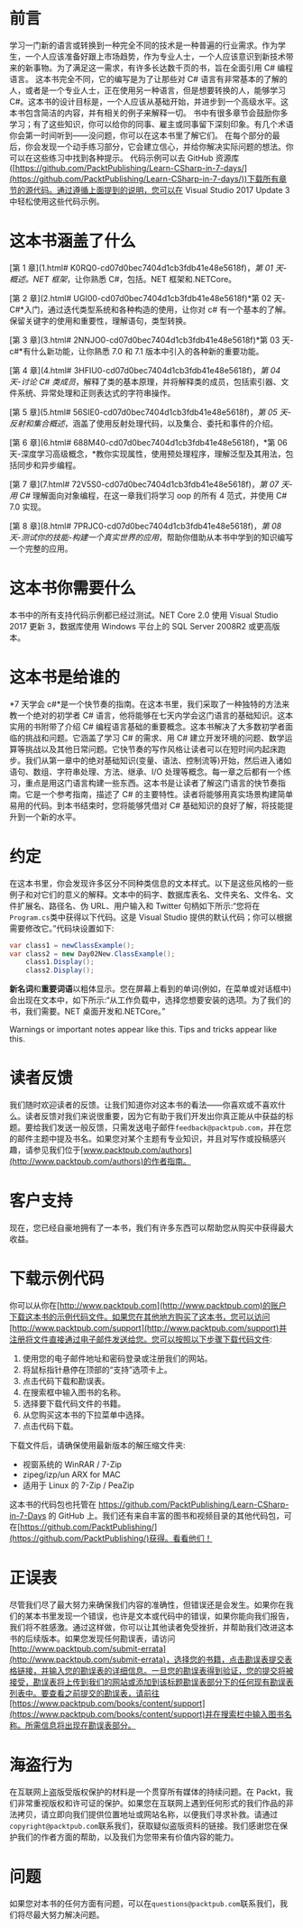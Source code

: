 # 前言

学习一门新的语言或转换到一种完全不同的技术是一种普遍的行业需求。作为学生，一个人应该准备好跟上市场趋势，作为专业人士，一个人应该意识到新技术带来的新事物。为了满足这一需求，有许多长达数千页的书，旨在全面引用 C# 编程语言。
这本书完全不同，它的编写是为了让那些对 C# 语言有非常基本的了解的人，或者是一个专业人士，正在使用另一种语言，但是想要转换的人，能够学习 C#。这本书的设计目标是，一个人应该从基础开始，并进步到一个高级水平。这本书包含简洁的内容，并有相关的例子来解释一切。
书中有很多章节会鼓励你多学习；有了这些知识，你可以给你的同事、雇主或同事留下深刻印象。有几个术语你会第一时间听到——没问题，你可以在这本书里了解它们。
在每个部分的最后，你会发现一个动手练习部分，它会建立信心，并给你解决实际问题的想法。你可以在这些练习中找到各种提示。
代码示例可以去 GitHub 资源库([https://github.com/PacktPublishing/Learn-CSharp-in-7-days/](https://github.com/PacktPublishing/Learn-CSharp-in-7-days/))下载所有章节的源代码。通过遵循上面提到的说明，您可以在 Visual Studio 2017 Update 3 中轻松使用这些代码示例。

# 这本书涵盖了什么

[第 1 章](1.html# K0RQ0-cd07d0bec7404d1cb3fdb41e48e5618f)，*第 01 天-概述。NET 框架*，让你熟悉 C#，包括。NET 框架和.NETCore。

[第 2 章](2.html# UGI00-cd07d0bec7404d1cb3fdb41e48e5618f)*第 02 天-C#*入门，通过迭代类型系统和各种构造的使用，让你对 c# 有一个基本的了解。保留关键字的使用和重要性，理解语句，类型转换。

[第 3 章](3.html# 2NNJO0-cd07d0bec7404d1cb3fdb41e48e5618f)*第 03 天-c#*有什么新功能，让你熟悉 7.0 和 7.1 版本中引入的各种新的重要功能。

[第 4 章](4.html# 3HFIU0-cd07d0bec7404d1cb3fdb41e48e5618f)，*第 04 天-讨论 C# 类成员*，解释了类的基本原理，并将解释类的成员，包括索引器、文件系统、异常处理和正则表达式的字符串操作。

[第 5 章](5.html# 56SIE0-cd07d0bec7404d1cb3fdb41e48e5618f)，*第 05 天-反射和集合概述*，涵盖了使用反射处理代码，以及集合、委托和事件的介绍。

[第 6 章](6.html# 688M40-cd07d0bec7404d1cb3fdb41e48e5618f)，*第 06 天-深度学习高级概念，*教你实现属性，使用预处理程序，理解泛型及其用法，包括同步和异步编程。

[第 7 章](7.html# 72V5S0-cd07d0bec7404d1cb3fdb41e48e5618f)，*第 07 天-用*
*C#* 理解面向对象编程，在这一章我们将学习 oop 的所有 4 范式，并使用 C# 7.0 实现。

[第 8 章](8.html# 7PRJC0-cd07d0bec7404d1cb3fdb41e48e5618f)，*第 08 天-测试你的技能-构建一个真实世界的应用*，帮助你借助从本书中学到的知识编写一个完整的应用。

# 这本书你需要什么

本书中的所有支持代码示例都已经过测试。NET Core 2.0 使用 Visual Studio 2017 更新 3，数据库使用 Windows 平台上的 SQL Server 2008R2 或更高版本。

# 这本书是给谁的

*7 天学会 c#*是一个快节奏的指南。在这本书里，我们采取了一种独特的方法来教一个绝对的初学者 C# 语言，他将能够在七天内学会这门语言的基础知识。这本实用的书附带了介绍 C# 编程语言基础的重要概念。这本书解决了大多数初学者面临的挑战和问题。它涵盖了学习 C# 的需求、用 C# 建立开发环境的问题、数学运算等挑战以及其他日常问题。它快节奏的写作风格让读者可以在短时间内起床跑步。我们从第一章中的绝对基础知识(变量、语法、控制流等)开始，然后进入诸如语句、数组、字符串处理、方法、继承、I/O 处理等概念。每一章之后都有一个练习，重点是用这门语言构建一些东西。这本书是让读者了解这门语言的快节奏指南。它是一个参考指南，描述了 C# 的主要特性。读者将能够用真实场景构建简单易用的代码。到本书结束时，您将能够凭借对 C# 基础知识的良好了解，将技能提升到一个新的水平。

# 约定

在这本书里，你会发现许多区分不同种类信息的文本样式。以下是这些风格的一些例子和对它们的意义的解释。文本中的码字、数据库表名、文件夹名、文件名、文件扩展名、路径名、伪 URL、用户输入和 Twitter 句柄如下所示:“您将在`Program.cs`类中获得以下代码。这是 Visual Studio 提供的默认代码；你可以根据需要修改它。”代码块设置如下:

```cs
var class1 = newClassExample(); 
var class2 = new Day02New.ClassExample(); 
    class1.Display(); 
    class2.Display(); 
```

**新名词**和**重要词语**以粗体显示。您在屏幕上看到的单词(例如，在菜单或对话框中)会出现在文本中，如下所示:“从工作负载中，选择您想要安装的选项。为了我们的书，我们需要。NET 桌面开发和.NETCore。”

Warnings or important notes appear like this. Tips and tricks appear like this.

# 读者反馈

我们随时欢迎读者的反馈。让我们知道你对这本书的看法——你喜欢或不喜欢什么。读者反馈对我们来说很重要，因为它有助于我们开发出你真正能从中获益的标题。要给我们发送一般反馈，只需发送电子邮件`feedback@packtpub.com`，并在您的邮件主题中提及书名。如果您对某个主题有专业知识，并且对写作或投稿感兴趣，请参见我们位于[www.packtpub.com/authors](http://www.packtpub.com/authors)的作者指南。

# 客户支持

现在，您已经自豪地拥有了一本书，我们有许多东西可以帮助您从购买中获得最大收益。

# 下载示例代码

你可以从你在[http://www.packtpub.com](http://www.packtpub.com)的账户下载这本书的示例代码文件。如果您在其他地方购买了这本书，您可以访问[http://www.packtpub.com/support](http://www.packtpub.com/support)并注册将文件直接通过电子邮件发送给您。您可以按照以下步骤下载代码文件:

1.  使用您的电子邮件地址和密码登录或注册我们的网站。
2.  将鼠标指针悬停在顶部的“支持”选项卡上。
3.  点击代码下载和勘误表。
4.  在搜索框中输入图书的名称。
5.  选择要下载代码文件的书籍。
6.  从您购买这本书的下拉菜单中选择。
7.  点击代码下载。

下载文件后，请确保使用最新版本的解压缩文件夹:

*   视窗系统的 WinRAR / 7-Zip
*   zipeg/izp/un ARX for MAC
*   适用于 Linux 的 7-Zip / PeaZip

这本书的代码包也托管在 https://github.com/PacktPublishing/Learn-CSharp-in-7-Days 的 GitHub 上。我们还有来自丰富的图书和视频目录的其他代码包，可在[https://github.com/PacktPublishing/](https://github.com/PacktPublishing/)获得。看看他们！

# 正误表

尽管我们尽了最大努力来确保我们内容的准确性，但错误还是会发生。如果你在我们的某本书里发现一个错误，也许是文本或代码中的错误，如果你能向我们报告，我们将不胜感激。通过这样做，你可以让其他读者免受挫折，并帮助我们改进这本书的后续版本。如果您发现任何勘误表，请访问[http://www.packtpub.com/submit-errata](http://www.packtpub.com/submit-errata)，选择您的书籍，点击勘误表提交表格链接，并输入您的勘误表的详细信息。一旦您的勘误表得到验证，您的提交将被接受，勘误表将上传到我们的网站或添加到该标题勘误表部分下的任何现有勘误表列表中。要查看之前提交的勘误表，请前往[https://www.packtpub.com/books/content/support](https://www.packtpub.com/books/content/support)并在搜索栏中输入图书名称。所需信息将出现在勘误表部分。

# 海盗行为

在互联网上盗版受版权保护的材料是一个贯穿所有媒体的持续问题。在 Packt，我们非常重视版权和许可证的保护。如果您在互联网上遇到任何形式的我们作品的非法拷贝，请立即向我们提供位置地址或网站名称，以便我们寻求补救。请通过`copyright@packtpub.com`联系我们，获取疑似盗版资料的链接。我们感谢您在保护我们的作者方面的帮助，以及我们为您带来有价值内容的能力。

# 问题

如果您对本书的任何方面有问题，可以在`questions@packtpub.com`联系我们，我们将尽最大努力解决问题。